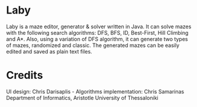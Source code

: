# Laby
Laby is a maze editor, generator &amp; solver written in Java. It can solve mazes with the following search algorithms: DFS, BFS, ID, Best-First, Hill Climbing and A*. Also, using a variation of DFS algorithm, it can generate two types of mazes, randomized and classic. The generated mazes can be easily edited and saved as plain text files.

# Credits
UI design: Chris Darisaplis - Algorithms implementation: Chris Samarinas
Department of Informatics, Aristotle University of Thessaloniki

